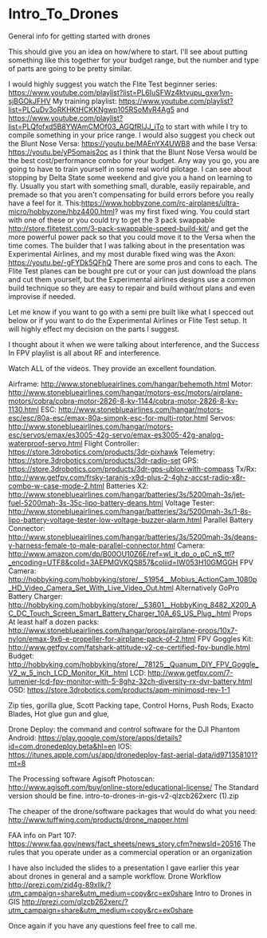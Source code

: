 # Intro_To_Drones
General info for getting started with drones

This should give you an idea on how/where to start. I'll see about putting something like this together for your budget range, but the number and type of parts are going to be pretty similar. 

I would highly suggest you watch the Flite Test beginner series: https://www.youtube.com/playlist?list=PL6IuSFWz4ktvupu_gxw1vn-sjBGOkJFHV
My training playlist: https://www.youtube.com/playlist?list=PLCuDv3oRKHKtHCKKNgwp105RSoMvR4Ag5
and https://www.youtube.com/playlist?list=PLQfofxd5B8YWAmCMOf03_AGQfRlJJ_iTo
to start with while I try to compile something in your price range.
I would also suggest you check out the Blunt Nose Versa: https://youtu.be/MAEnYX4UWB8 and the base Versa: https://youtu.be/yP5omais2oc as I think that the Blunt Nose Versa would be the best cost/performance combo for your budget.
Any way you go, you are going to have to train yourself in some real world pilotage. I can see about stopping by Delta State some weekend and give you a hand on learning to fly. Usually you start with something small, durable, easily repairable, and premade so that you aren't compensating for build errors before you really have a feel for it. This:https://www.hobbyzone.com/rc-airplanes/ultra-micro/hobbyzone/hbz4400.html? was my first fixed wing. You could start with one of these or you could try to get the 3 pack swappable http://store.flitetest.com/3-pack-swappable-speed-build-kit/ and get the more powerful power pack so that you could move it to the Versa when the time comes.
The builder that I was talking about in the presentation was Experimental Airlines, and my most durable fixed wing was the Axon: https://youtu.be/-gFYDk5QFhQ
There are some pros and cons to each. The Flite Test planes can be bought pre cut or your can just download the plans and cut them yourself, but the Experimental airlines designs use a common build technique so they are easy to repair and build without plans and even improvise if needed. 

Let me know if you want to go with a semi pre built like what I specced out below or if you want to do the Experimental Airlines or Flite Test setup. It will highly effect my decision on the parts I suggest.

I thought about it when we were talking about interference, and the Success In FPV playlist is all about RF and interference.


Watch ALL of the videos. They provide an excellent foundation.

Airframe: http://www.stoneblueairlines.com/hangar/behemoth.html
Motor: http://www.stoneblueairlines.com/hangar/motors-esc/motors/airplane-motors/cobra/cobra-motor-2826-8-kv-1144/cobra-motor-2826-8-kv-1130.html
ESC: http://www.stoneblueairlines.com/hangar/motors-esc/esc/80a-esc/emax-80a-simonk-esc-for-multi-rotor.html
Servos: http://www.stoneblueairlines.com/hangar/motors-esc/servos/emax/es3005-42g-servo/emax-es3005-42g-analog-waterproof-servo.html
Flight Controller: https://store.3drobotics.com/products/3dr-pixhawk
Telemetry: https://store.3drobotics.com/products/3dr-radio-set
GPS: https://store.3drobotics.com/products/3dr-gps-ublox-with-compass
Tx/Rx: http://www.getfpv.com/frsky-taranis-x9d-plus-2-4ghz-accst-radio-x8r-combo-w-case-mode-2.html
Batteries X2: http://www.stoneblueairlines.com/hangar/batteries/3s/5200mah-3s/jet-fuel-5200mah-3s-35c-lipo-battery-deans.html
Voltage Tester: http://www.stoneblueairlines.com/hangar/batteries/3s/5200mah-3s/1-8s-lipo-battery-voltage-tester-low-voltage-buzzer-alarm.html
Parallel Battery Connector: http://www.stoneblueairlines.com/hangar/batteries/3s/5200mah-3s/deans-y-harness-female-to-male-parallel-connector.html
Camera: http://www.amazon.com/dp/B00OU10Z6E/ref=wl_it_dp_o_pC_nS_ttl?_encoding=UTF8&colid=3AEPMGVKQS857&coliid=IW053H10GMGGH
FPV Camera: http://hobbyking.com/hobbyking/store/__51954__Mobius_ActionCam_1080p_HD_Video_Camera_Set_With_Live_Video_Out.html  Alternatively GoPro
Battery Charger: http://hobbyking.com/hobbyking/store/__53601__HobbyKing_8482_X200_AC_DC_Touch_Screen_Smart_Battery_Charger_10A_6S_US_Plug_.html
Props At least half a dozen packs: http://www.stoneblueairlines.com/hangar/props/airplane-props/10x7-nylon/emax-9x6-e-propeller-for-airplane-pack-of-2.html
FPV Goggles
     Kit: http://www.getfpv.com/fatshark-attitude-v2-ce-certified-fpv-bundle.html
     Budget: http://hobbyking.com/hobbyking/store/__78125__Quanum_DIY_FPV_Goggle_V2_w_5_inch_LCD_Monitor_Kit_.html
     LCD: http://www.getfpv.com/7-lumenier-lcd-fpv-monitor-with-5-8ghz-32ch-diversity-rx-dvr-battery.html
OSD: https://store.3drobotics.com/products/apm-minimosd-rev-1-1

Zip ties, gorilla glue, Scott Packing tape, Control Horns, Push Rods, Exacto Blades, Hot glue gun and glue,

Drone Deploy: the command and control software for the DJI Phantom
Android: https://play.google.com/store/apps/details?id=com.dronedeploy.beta&hl=en
IOS: https://itunes.apple.com/us/app/dronedeploy-fast-aerial-data/id971358101?mt=8

The Processing software Agisoft Photoscan: http://www.agisoft.com/buy/online-store/educational-license/ The Standard version should be fine. ​​​
 intro-to-drones-in-gis-v2-qlzcb262xerc (1).zip​

The cheaper of the drone/software packages that would do what you need: http://www.tuffwing.com/products/drone_mapper.html

FAA info on Part 107: https://www.faa.gov/news/fact_sheets/news_story.cfm?newsId=20516 The rules that you operate under as a commercial operation or an organization

I have also included the slides to a presentation I gave earlier this year about drones in general and a sample workflow.
Drone Workflow http://prezi.com/zid4g-89xllk/?utm_campaign=share&utm_medium=copy&rc=ex0share
Intro to Drones in GIS http://prezi.com/qlzcb262xerc/?utm_campaign=share&utm_medium=copy&rc=ex0share


Once again if you have any questions feel free to call me.
